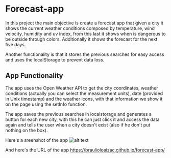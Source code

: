 # Forecast-app
In this project the main objective is create a forecast app that given a city it shows the current weather conditions composed by temperature, wind velocity, humidity and uv index, from this last it shows when is dangerous to be outside through colors. Additionally it shows the forecast for the next five days.

Another functionality is that it stores the previous searches for easy access and uses the localStorage to prevent data loss.

## App Functionality

The app uses the Open Weather API to get the city coordinates, weather conditions (actually you can select the measurement units), date (provided in Unix timestamp) and the weather icons, with that information we show it on the page using the setInfo function.

The app saves the previous searches in localstorage and generates a button for each new city, with this he can just click it and access the data again and tells the user when a city doesn't exist (also if he don't put nothing on the box).

Here's a sreenshot of the app
![alt text](./snapshot.png "snapshot")

And here's the URL of the app
https://braulioloaizac.github.io/forecast-app/